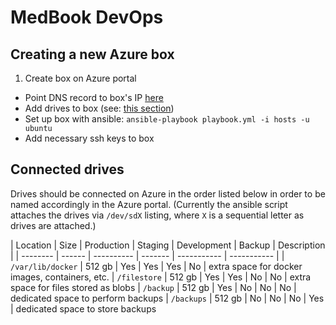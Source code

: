 # MedBook DevOps

## Creating a new Azure box

1. Create box on Azure portal
- Point DNS record to box's IP [here](https://domains.google.com/registrar#d=3530982,medbook.io&z=a&chp=d,z)
- Add drives to box (see: [this section](#connected-drives))
- Set up box with ansible: `ansible-playbook playbook.yml -i hosts -u ubuntu`
- Add necessary ssh keys to box

## Connected drives

Drives should be connected on Azure in the order listed below in order to be named accordingly in the Azure portal. (Currently the ansible script attaches the drives via `/dev/sdX` listing, where `X` is a sequential letter as drives are attached.)

| Location          | Size   | Production | Staging | Development | Backup | Description |
| --------          | ------ | ---------- | ------- | ----------- | ----------- |
| `/var/lib/docker` | 512 gb | Yes | Yes | Yes | No | extra space for docker images, containers, etc.
| `/filestore`      | 512 gb | Yes | Yes | No | No | extra space for files stored as blobs
| `/backup`         | 512 gb | Yes | No | No | No | dedicated space to perform backups
| `/backups`        | 512 gb | No | No | No | Yes | dedicated space to store backups
